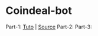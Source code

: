 # Coindeal-bot

Part-1: [Tuto](https://dev.to/atmon3r/part-1-create-bot-for-coindeal-with-nodejs-5a63) | [Source](https://github.com/atmoner/coindeal-bot/tree/main/part-1) 
Part-2:
Part-3:
